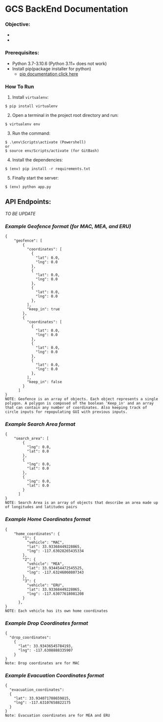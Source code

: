 # GCS BackEnd Documentation

### Objective:
-
-

### Prerequisites:
- Python 3.7-3.10.6 (Python 3.11+ does not work)
- Install pip(package installer for python)
  - [pip documentation click here](https://pip.pypa.io/en/stable/installation/)

### How To Run
1. Install `virtualenv`:
```
$ pip install virtualenv
```

2. Open a terminal in the project root directory and run:
```
$ virtualenv env
```

3. Run the command:
```
$ .\env\Scripts\activate (Powershell)
or
$ source env/Scripts/activate (for GitBash)
```

4. Install the dependencies:
```
$ (env) pip install -r requirements.txt
```

5. Finally start the server:
```
$ (env) python app.py
```

## API Endpoints:
_TO BE UPDATE_


### _Example Geofence format (for MAC, MEA, and ERU)_
```
{
    "geofence": [
        {
          "coordinates": [
            {
              "lat": 0.0,
              "lng": 0.0
            },
            {
              "lat": 0.0,
              "lng": 0.0
            },
            {
              "lat": 0.0,
              "lng": 0.0
            },
          ],
          "keep_in": true
        },
        {
          "coordinates": [
            {
              "lat": 0.0,
              "lng": 0.0
            },
            {
              "lat": 0.0,
              "lng": 0.0
            },
            {
              "lat": 0.0,
              "lng": 0.0
            },
          ],
          "keep_in": false
        }
      ]
}
NOTE: Geofence is an array of objects. Each object represents a single polygon. A polygon is composed of the boolean 'Keep_in' and an array that can contain any number of coordinates. Also keeping track of circle inputs for repopulating GUI with previous inputs.
```

### _Example Search Area format_
```
{
    "search_area": [
        {
          "lng": 0.0,
          "lat": 0.0
        },
        {
          "lng": 0.0,
          "lat": 0.0
        },
        {
          "lng": 0.0,
          "lat": 0.0
        }
      ]
}
NOTE: Search Area is an array of objects that describe an area made up of longitudes and latitudes pairs
```

### _Example Home Coordinates format_
```
{
    "home_coordinates": {
        "1": {
          "vehicle": "MAC",
          "lat": 33.93368449228065,
          "lng": -117.63028265435334
        },
        "2": {
          "vehicle": "MEA",
          "lat": 33.934454472545525,
          "lng": -117.63246060807343
        },
        "3": {
          "vehicle": "ERU",
          "lat": 33.93368449228065,
          "lng": -117.63077618081208
        }
      },
}
NOTE: Each vehicle has its own home coordinates
```

### _Example Drop Coordinates format_
```
{
  "drop_coordinates":
    {
      "lat": 33.93436545784193,
      "lng": -117.6308888335907
    }
}
Note: Drop coordinates are for MAC
```

### _Example Evacuation Coordinates format_
```
{
  "evacuation_coordinates":
  {
    "lat": 33.934071708659815,
    "lng": -117.63107658822175
  }
}
Note: Evacuation coordinates are for MEA and ERU
```
